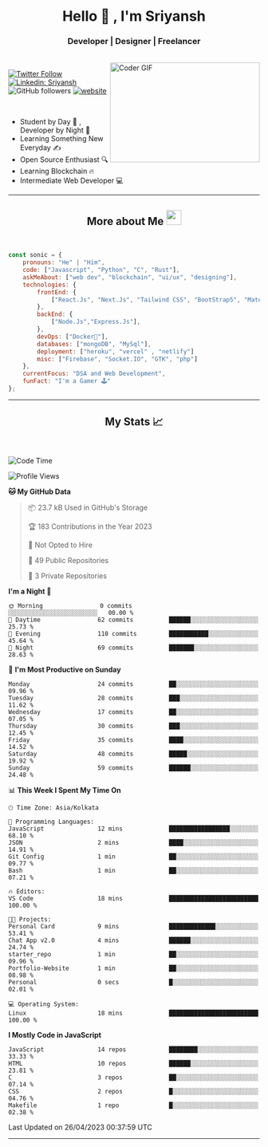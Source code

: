 
<h1 align="center">Hello  👋 , I'm Sriyansh</h1>
<h3 align="center">Developer | Designer | Freelancer </h3>
<br>
<img alt="Coder GIF" align="right" height=200 width=300 src="https://miro.medium.com/max/1360/0*7Q3yvSIv_t0ioJ-Z.gif" />

[![Twitter Follow](https://img.shields.io/twitter/follow/ShivamSriyansh?label=Follow)](https://twitter.com/intent/follow?screen_name=ShivamSriyansh)
[![Linkedin: Sriyansh](https://img.shields.io/badge/-Sriyansh-blue?style=flat-square&logo=Linkedin&logoColor=white&link=https://www.linkedin.com/in/sriyansh-shivam/)](https://www.linkedin.com/in/sriyansh-shivam/)
![GitHub followers](https://img.shields.io/github/followers/SoNiC-HeRE?label=Follow&style=social)
[![website](https://img.shields.io/badge/Website-46a2f1.svg?&style=flat-square&logo=Google-Chrome&logoColor=white&link=https://ss-portfolio.vercel.app/)](https://ss-portfolio.vercel.app/)

<br/>

- Student by Day 🌅 , Developer by Night 🌃
- Learning Something New Everyday ✍️
- Open Source Enthusiast 🔍
- Learning Blockchain 🔥
- Intermediate Web Developer 💻



<hr/>

<h2 align="center">More about Me <img src="https://emojis.slackmojis.com/emojis/images/1531849430/4246/blob-sunglasses.gif?1531849430" width="30"/> </h3>
<br>

```javascript
const sonic = {
    pronouns: "He" | "Him",
    code: ["Javascript", "Python", "C", "Rust"],
    askMeAbout: ["web dev", "blockchain", "ui/ux", "designing"],
    technologies: {
        frontEnd: {
            ["React.Js", "Next.Js", "Tailwind CSS", "BootStrap5", "MaterialUI"]
        },
        backEnd: {
            ["Node.Js","Express.Js"],
        },
        devOps: ["Docker🐳"],
        databases: ["mongoDB", "MySql"],
        deployment: ["heroku", "vercel" , "netlify"]
        misc: ["Firebase", "Socket.IO", "GTK", "php"]
    },
    currentFocus: "DSA and Web Development",
    funFact: "I'm a Gamer 🕹️"
};
```
<hr/>

<h2 align="center"> My Stats 📈 </h2>
<br />

<!--START_SECTION:waka-->
![Code Time](http://img.shields.io/badge/Code%20Time-18%20mins-blue)

![Profile Views](http://img.shields.io/badge/Profile%20Views-158-blue)

**🐱 My GitHub Data** 

> 📦 23.7 kB Used in GitHub's Storage 
 > 
> 🏆 183 Contributions in the Year 2023
 > 
> 🚫 Not Opted to Hire
 > 
> 📜 49 Public Repositories 
 > 
> 🔑 3 Private Repositories 
 > 
**I'm a Night 🦉** 

```text
🌞 Morning                0 commits           ░░░░░░░░░░░░░░░░░░░░░░░░░   00.00 % 
🌆 Daytime                62 commits          ██████░░░░░░░░░░░░░░░░░░░   25.73 % 
🌃 Evening                110 commits         ███████████░░░░░░░░░░░░░░   45.64 % 
🌙 Night                  69 commits          ███████░░░░░░░░░░░░░░░░░░   28.63 % 
```
📅 **I'm Most Productive on Sunday** 

```text
Monday                   24 commits          ██░░░░░░░░░░░░░░░░░░░░░░░   09.96 % 
Tuesday                  28 commits          ███░░░░░░░░░░░░░░░░░░░░░░   11.62 % 
Wednesday                17 commits          ██░░░░░░░░░░░░░░░░░░░░░░░   07.05 % 
Thursday                 30 commits          ███░░░░░░░░░░░░░░░░░░░░░░   12.45 % 
Friday                   35 commits          ████░░░░░░░░░░░░░░░░░░░░░   14.52 % 
Saturday                 48 commits          █████░░░░░░░░░░░░░░░░░░░░   19.92 % 
Sunday                   59 commits          ██████░░░░░░░░░░░░░░░░░░░   24.48 % 
```


📊 **This Week I Spent My Time On** 

```text
🕑︎ Time Zone: Asia/Kolkata

💬 Programming Languages: 
JavaScript               12 mins             █████████████████░░░░░░░░   68.10 % 
JSON                     2 mins              ████░░░░░░░░░░░░░░░░░░░░░   14.91 % 
Git Config               1 min               ██░░░░░░░░░░░░░░░░░░░░░░░   09.77 % 
Bash                     1 min               ██░░░░░░░░░░░░░░░░░░░░░░░   07.21 % 

🔥 Editors: 
VS Code                  18 mins             █████████████████████████   100.00 % 

🐱‍💻 Projects: 
Personal Card            9 mins              █████████████░░░░░░░░░░░░   53.41 % 
Chat App v2.0            4 mins              ██████░░░░░░░░░░░░░░░░░░░   24.74 % 
starter_repo             1 min               ██░░░░░░░░░░░░░░░░░░░░░░░   09.96 % 
Portfolio-Website        1 min               ██░░░░░░░░░░░░░░░░░░░░░░░   08.98 % 
Personal                 0 secs              █░░░░░░░░░░░░░░░░░░░░░░░░   02.01 % 

💻 Operating System: 
Linux                    18 mins             █████████████████████████   100.00 % 
```

**I Mostly Code in JavaScript** 

```text
JavaScript               14 repos            ████████░░░░░░░░░░░░░░░░░   33.33 % 
HTML                     10 repos            ██████░░░░░░░░░░░░░░░░░░░   23.81 % 
C                        3 repos             ██░░░░░░░░░░░░░░░░░░░░░░░   07.14 % 
CSS                      2 repos             █░░░░░░░░░░░░░░░░░░░░░░░░   04.76 % 
Makefile                 1 repo              █░░░░░░░░░░░░░░░░░░░░░░░░   02.38 % 
```




 Last Updated on 26/04/2023 00:37:59 UTC
<!--END_SECTION:waka-->
<hr />

